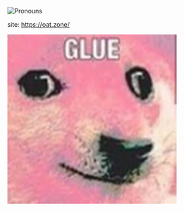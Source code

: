 ![Pronouns](https://img.shields.io/endpoint?url=https%3A%2F%2Fpronoundb.org%2Fshields%2F600d41d49b8dda75e1eaa645)

site: https://oat.zone/

![glue](https://github.com/oatmealine/oatmealine/raw/master/glue.png "glue")
